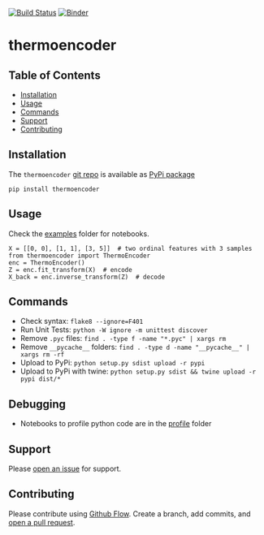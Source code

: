 [![Build Status](https://travis-ci.org/kmedian/thermoencoder.svg?branch=master)](https://travis-ci.org/kmedian/thermoencoder)
[![Binder](https://mybinder.org/badge.svg)](https://mybinder.org/v2/gh/kmedian/thermoencoder/master?urlpath=lab)

# thermoencoder


## Table of Contents
* [Installation](#installation)
* [Usage](#usage)
* [Commands](#commands)
* [Support](#support)
* [Contributing](#contributing)


## Installation
The `thermoencoder` [git repo](http://github.com/kmedian/thermoencoder) is available as [PyPi package](https://pypi.org/project/thermoencoder)

```
pip install thermoencoder
```


## Usage
Check the [examples](http://github.com/kmedian/thermoencoder/examples) folder for notebooks.


```
X = [[0, 0], [1, 1], [3, 5]]  # two ordinal features with 3 samples
from thermoencoder import ThermoEncoder
enc = ThermoEncoder()
Z = enc.fit_transform(X)  # encode
X_back = enc.inverse_transform(Z)  # decode
```


## Commands
* Check syntax: `flake8 --ignore=F401`
* Run Unit Tests: `python -W ignore -m unittest discover`
* Remove `.pyc` files: `find . -type f -name "*.pyc" | xargs rm`
* Remove `__pycache__` folders: `find . -type d -name "__pycache__" | xargs rm -rf`
* Upload to PyPi: `python setup.py sdist upload -r pypi`
* Upload to PyPi with twine: `python setup.py sdist && twine upload -r pypi dist/*`


## Debugging
* Notebooks to profile python code are in the [profile](profile) folder


## Support
Please [open an issue](https://github.com/kmedian/thermoencoder/issues/new) for support.


## Contributing
Please contribute using [Github Flow](https://guides.github.com/introduction/flow/). Create a branch, add commits, and [open a pull request](https://github.com/kmedian/thermoencoder/compare/).

